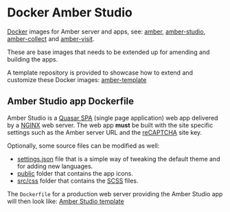 Docker Amber Studio
===================

[Docker](https://docs.docker.com/) images for Amber server and apps, see: [amber](https://github.com/obiba/amber), [amber-studio](https://github.com/obiba/amber-studio), [amber-collect](https://github.com/obiba/amber-collect) and [amber-visit](https://github.com/obiba/amber-visit).

These are base images that needs to be extended up for amending and building the apps.

A template repository is provided to showcase how to extend and customize these Docker images: [amber-template](https://github.com/obiba/amber-template)

Amber Studio app Dockerfile
---------------------------

Amber Studio is a [Quasar SPA](https://quasar.dev/quasar-cli-vite/developing-spa/introduction) (single page application) web app delivered by a [NGINX](https://www.nginx.com/) web server. The web app **must** be built with the site specific settings such as the Amber server URL and the [reCAPTCHA](https://developers.google.com/recaptcha/) site key.

Optionally, some source files can be modified as well:

* [settings.json](https://github.com/obiba/amber-studio/blob/main/settings.json) file that is a simple way of tweaking the default theme and for adding new languages.
* [public](https://github.com/obiba/amber-studio/tree/main/public) folder that contains the app icons.
* [src/css](https://github.com/obiba/amber-studio/tree/main/src/css) folder that contains the [SCSS](https://sass-lang.com/documentation/syntax) files.

The `Dockerfile` for a production web server providing the Amber Studio app will then look like: [Amber Studio template](https://github.com/obiba/amber-template/tree/master/amber-studio)
